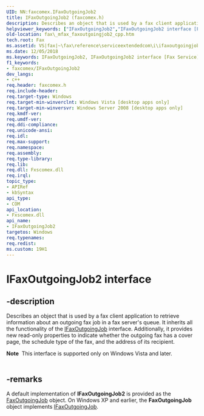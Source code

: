 ```yaml
---
UID: NN:faxcomex.IFaxOutgoingJob2
title: IFaxOutgoingJob2 (faxcomex.h)
description: Describes an object that is used by a fax client application to retrieve information about an outgoing fax job in a fax server's queue.
helpviewer_keywords: ["IFaxOutgoingJob2","IFaxOutgoingJob2 interface [Fax Service]","IFaxOutgoingJob2 interface [Fax Service]","described","_mfax_faxoutgoingjob2_cpp","fax._mfax_faxoutgoingjob2_cpp","faxcomex/IFaxOutgoingJob2"]
old-location: fax\_mfax_faxoutgoingjob2_cpp.htm
tech.root: Fax
ms.assetid: VS|fax|~\fax\reference\serviceextendedcom\i\ifaxoutgoingjob2\faxinto_z_ifaxoutgoingjob2.htm
ms.date: 12/05/2018
ms.keywords: IFaxOutgoingJob2, IFaxOutgoingJob2 interface [Fax Service], IFaxOutgoingJob2 interface [Fax Service],described, _mfax_faxoutgoingjob2_cpp, fax._mfax_faxoutgoingjob2_cpp, faxcomex/IFaxOutgoingJob2
f1_keywords:
- faxcomex/IFaxOutgoingJob2
dev_langs:
- c++
req.header: faxcomex.h
req.include-header: 
req.target-type: Windows
req.target-min-winverclnt: Windows Vista [desktop apps only]
req.target-min-winversvr: Windows Server 2008 [desktop apps only]
req.kmdf-ver: 
req.umdf-ver: 
req.ddi-compliance: 
req.unicode-ansi: 
req.idl: 
req.max-support: 
req.namespace: 
req.assembly: 
req.type-library: 
req.lib: 
req.dll: Fxscomex.dll
req.irql: 
topic_type:
- APIRef
- kbSyntax
api_type:
- COM
api_location:
- Fxscomex.dll
api_name:
- IFaxOutgoingJob2
targetos: Windows
req.typenames: 
req.redist: 
ms.custom: 19H1
---
```


# IFaxOutgoingJob2 interface


## -description


Describes an object that is used by a fax client application to retrieve information about an outgoing fax job in a fax server's queue. It inherits all the functionality of the <a href="https://docs.microsoft.com/previous-versions/windows/desktop/api/faxcomex/nn-faxcomex-ifaxoutgoingjob">IFaxOutgoingJob</a> interface. Additionally, it provides new read-only properties to indicate whether the outgoing fax has a cover page, the schedule type of the fax, and the address of its recipient.



<div class="alert"><b>Note</b>  This interface is supported only on Windows Vista and later.</div><div> </div>

## -remarks



A default implementation of <b>IFaxOutgoingJob2</b> is provided as the <a href="https://docs.microsoft.com/previous-versions/windows/desktop/fax/-mfax-faxoutgoingjob">FaxOutgoingJob</a> object. On Windows XP and earlier, the <b>FaxOutgoingJob</b> object implements <a href="https://docs.microsoft.com/previous-versions/windows/desktop/api/faxcomex/nn-faxcomex-ifaxoutgoingjob">IFaxOutgoingJob</a>.



